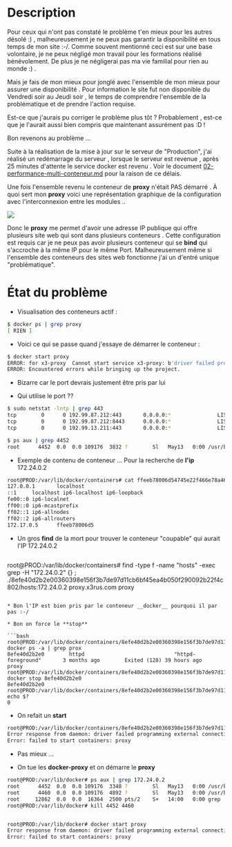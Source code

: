 # Description 

Pour ceux qui n'ont pas constaté le problème t'en mieux pour les autres désolé :) , malheureusement je ne peux pas garantir la disponibilité en tous temps de mon site :-/. Comme souvent mentionné ceci est sur une base volontaire, je ne peux négligé mon travail pour les formations réalisé bénévolement. De plus je ne négligerai pas ma vie familial pour rien au monde :) .

Mais je fais de mon mieux pour jonglé avec l'ensemble de mon mieux pour assurer une disponibilité . Pour information le site fut non disponible du Vendredi soir au Jeudi soir , le temps de comprendre l'ensemble de la problématique et de prendre l'action requise.

Est-ce que j'aurais pu corriger le problème plus tôt ? Probablement , est-ce que je l'aurait aussi bien compris que maintenant assurément pas :D !

Bon revenons au problème ... 

Suite à la réalisation de la mise à jour sur le serveur de "Production", j'ai réalisé un redémarrage du serveur , lorsque le serveur est revenue , après 25 minutes d'attente le service docker est revenu . Voir le document [02-performance-multi-conteneur.md](./02-performance-multi-conteneur.md) pour la raison de ce délais.

Une fois l'ensemble revenu le conteneur de **proxy** n'était PAS démarré . À quoi sert mon __proxy__ voici une représentation graphique de la configuration avec l'interconnexion entre les modules ..

![](./imgs/schema-proxy.png)

Donc le __proxy__ me permet d'avoir une adresse IP publique qui offre plusieurs site web qui sont dans plusieurs conteneurs . Cette configuration est requis car je ne peux pas avoir plusieurs conteneur qui se __bind__ qui s'accroche à la même IP pour le même Port.
Malheureusement même si l'ensemble des conteneurs des sites web fonctionne j'ai un d'entré unique "problématique".

# État du problème 

* Visualisation des conteneurs actif :

```bash
$ docker ps | grep proxy
[ RIEN ]
```

* Voici ce qui se passe quand j'essaye de démarrer le conteneur :

```bash
$ docker start proxy
ERROR: for x3-proxy  Cannot start service x3-proxy: b'driver failed programming external connectivity on endpoint proxy (e2dd51112c09fb199607fc7fc3e06a90576a27db44ebe6771898a3a26f443b64): Bind for 192.99.13.211:443 failed: port is already allocated'
ERROR: Encountered errors while bringing up the project.

```

* Bizarre car le port devrais justement être pris par lui 

* Qui utilise le port ??

```bash
$ sudo netstat -lntp | grep 443
tcp        0      0 192.99.87.212:443       0.0.0.0:*               LISTEN      7074/docker-proxy
tcp        0      0 192.99.87.212:8443      0.0.0.0:*               LISTEN      7063/docker-proxy
tcp        0      0 192.99.13.211:443       0.0.0.0:*               LISTEN      4452/docker-proxy

```

```bash
$ ps aux | grep 4452
root      4452  0.0  0.0 109176  3832 ?        Sl   May13   0:00 /usr/bin/docker-proxy -proto tcp -host-ip 192.99.13.211 -host-port 443 -container-ip 172.24.0.2 -container-port 443
```

* Exemple de contenu de conteneur ... Pour la recherche de __l'ip__ 172.24.0.2

```bash
root@PROD:/var/lib/docker/containers# cat ffeeb78006d54745e22f466e78a46e67ba36fae2a4fc5f6e0ceabd06b42ab15a/hosts 
127.0.0.1       localhost
::1     localhost ip6-localhost ip6-loopback
fe00::0 ip6-localnet
ff00::0 ip6-mcastprefix
ff02::1 ip6-allnodes
ff02::2 ip6-allrouters
172.17.0.5      ffeeb78006d5
```

* Un gros __find__ de la mort pour trouver le conteneur "coupable" qui aurait l'IP 172.24.0.2

    ```bash
root@PROD:/var/lib/docker/containers# find -type f -name "hosts" -exec grep -H "172.24.0.2" {} \;                                                                                        
./8efe40d2b2e00360398e156f3b7de97d11cb6bf45ea4b050f290092b22f4c802/hosts:172.24.0.2     proxy.x3rus.com proxy
```

* Bon l'IP est bien pris par le conteneur __docker__ pourquoi il par pas :-/

* Bon on force le **stop** 

```bash
root@PROD:/var/lib/docker/containers/8efe40d2b2e00360398e156f3b7de97d11cb6bf45ea4b050f290092b22f4c802# docker ps -a | grep prox
8efe40d2b2e0        httpd                             "httpd-foreground"       3 months ago        Exited (128) 39 hours ago                                                                                                                                                                                proxy
root@PROD:/var/lib/docker/containers/8efe40d2b2e00360398e156f3b7de97d11cb6bf45ea4b050f290092b22f4c802# docker stop 8efe40d2b2e0
8efe40d2b2e0
root@PROD:/var/lib/docker/containers/8efe40d2b2e00360398e156f3b7de97d11cb6bf45ea4b050f290092b22f4c802# echo $?
0
```

* On  refait un **start**
```bash
root@PROD:/var/lib/docker/containers/8efe40d2b2e00360398e156f3b7de97d11cb6bf45ea4b050f290092b22f4c802# docker start proxy 
Error response from daemon: driver failed programming external connectivity on endpoint proxy (2ba0f561ed7f3a37fc0b003cc8bf1ea2b221a48a2bd9f8edc22ac43754c119d0): Bind for 192.99.13.211:443 failed: port is already allocated
Error: failed to start containers: proxy

```

* Pas mieux ...

* On tue les __docker-proxy__ et on démarre le __proxy__ 

```bash
root@PROD:/var/lib/docker# ps aux | grep 172.24.0.2
root      4452  0.0  0.0 109176  3348 ?        Sl   May13   0:00 /usr/bin/docker-proxy -proto tcp -host-ip 192.99.13.211 -host-port 443 -container-ip 172.24.0.2 -container-port 443
root      4460  0.0  0.0 109176  4892 ?        Sl   May13   0:00 /usr/bin/docker-proxy -proto tcp -host-ip 192.99.13.211 -host-port 80 -container-ip 172.24.0.2 -container-port 80
root     12862  0.0  0.0  16364  2500 pts/2    S+   14:00   0:00 grep --color=auto 172.24.0.2
root@PROD:/var/lib/docker# kill 4452 4460


root@PROD:/var/lib/docker# docker start proxy
Error response from daemon: driver failed programming external connectivity on endpoint proxy (6231c85dbb4a96701e5907f0fa4d683fbf5d73eeb8655447a207d420f648b8d2): Bind for 192.99.13.211:443 failed: port is already allocated
Error: failed to start containers: proxy

```




